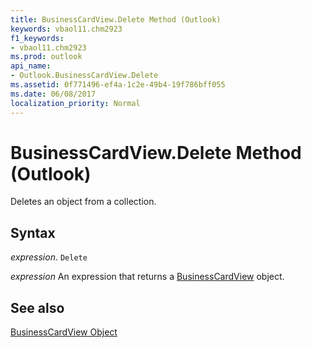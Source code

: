 ```yaml
---
title: BusinessCardView.Delete Method (Outlook)
keywords: vbaol11.chm2923
f1_keywords:
- vbaol11.chm2923
ms.prod: outlook
api_name:
- Outlook.BusinessCardView.Delete
ms.assetid: 0f771496-ef4a-1c2e-49b4-19f786bff055
ms.date: 06/08/2017
localization_priority: Normal
---
```



# BusinessCardView.Delete Method (Outlook)

Deletes an object from a collection.


## Syntax

_expression_. `Delete`

 _expression_ An expression that returns a [BusinessCardView](./Outlook.BusinessCardView.md) object.


## See also


[BusinessCardView Object](Outlook.BusinessCardView.md)

